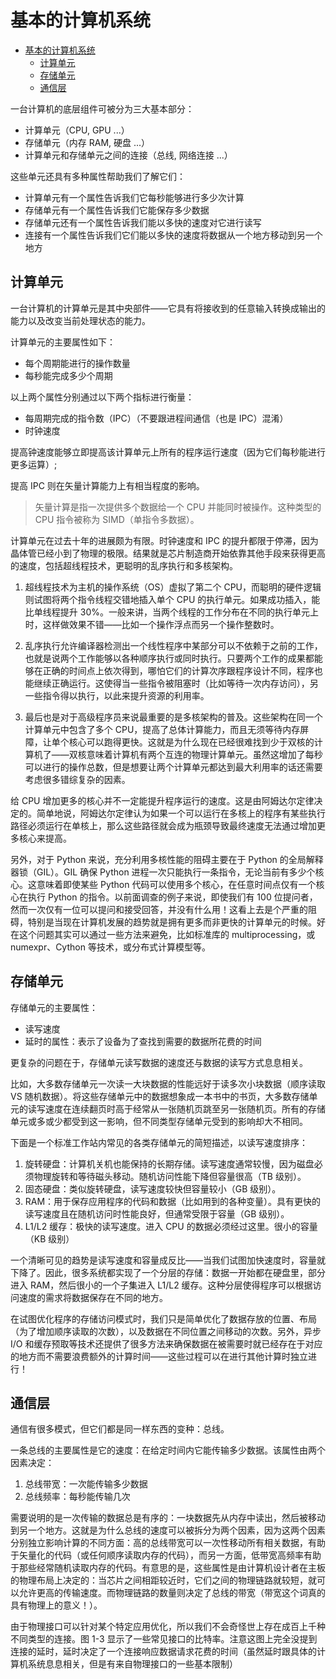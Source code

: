 # 基本的计算机系统

- [基本的计算机系统](#基本的计算机系统)
  - [计算单元](#计算单元)
  - [存储单元](#存储单元)
  - [通信层](#通信层)

一台计算机的底层组件可被分为三大基本部分：

- 计算单元（CPU, GPU ...）
- 存储单元（内存 RAM, 硬盘 ...）
- 计算单元和存储单元之间的连接（总线, 网络连接 ...）

这些单元还具有多种属性帮助我们了解它们：

- 计算单元有一个属性告诉我们它每秒能够进行多少次计算
- 存储单元有一个属性告诉我们它能保存多少数据
- 存储单元还有一个属性告诉我们能以多快的速度对它进行读写
- 连接有一个属性告诉我们它们能以多快的速度将数据从一个地方移动到另一个地方

## 计算单元

一台计算机的计算单元是其中央部件——它具有将接收到的任意输入转换成输出的能力以及改变当前处理状态的能力。

计算单元的主要属性如下：

- 每个周期能进行的操作数量
- 每秒能完成多少个周期

以上两个属性分别通过以下两个指标进行衡量：

- 每周期完成的指令数（IPC）（不要跟进程间通信（也是 IPC）混淆）
- 时钟速度

提高钟速度能够立即提高该计算单元上所有的程序运行速度（因为它们每秒能进行更多运算）;

提高 IPC 则在矢量计算能力上有相当程度的影响。

> 矢量计算是指一次提供多个数据给一个 CPU 并能同时被操作。这种类型的 CPU 指令被称为 SIMD（单指令多数据）。

计算单元在过去十年的进展颇为有限。时钟速度和 IPC 的提升都限于停滞，因为晶体管已经小到了物理的极限。结果就是芯片制造商开始依靠其他手段来获得更高的速度，包括超线程技术，更聪明的乱序执行和多核架构。

1. 超线程技术为主机的操作系统（OS）虚拟了第二个 CPU，而聪明的硬件逻辑则试图将两个指令线程交错地插入单个 CPU 的执行单元。如果成功插入，能比单线程提升 30%。一般来讲，当两个线程的工作分布在不同的执行单元上时，这样做效果不错——比如一个操作浮点而另一个操作整数时。

2. 乱序执行允许编译器检测出一个线性程序中某部分可以不依赖于之前的工作，也就是说两个工作能够以各种顺序执行或同时执行。只要两个工作的成果都能够在正确的时间点上依次得到，哪怕它们的计算次序跟程序设计不同，程序也能继续正确运行。这使得当一些指令被阻塞时（比如等待一次内存访问），另一些指令得以执行，以此来提升资源的利用率。

3. 最后也是对于高级程序员来说最重要的是多核架构的普及。这些架构在同一个计算单元中包含了多个 CPU，提高了总体计算能力，而且无须等待内存屏障，让单个核心可以跑得更快。这就是为什么现在已经很难找到少于双核的计算机了——双核意味着计算机有两个互连的物理计算单元。虽然这增加了每秒可以进行的操作总数，但是想要让两个计算单元都达到最大利用率的话还需要考虑很多错综复杂的因素。

给 CPU 增加更多的核心并不一定能提升程序运行的速度。这是由阿姆达尔定律决定的。简单地说，阿姆达尔定律认为如果一个可以运行在多核上的程序有某些执行路径必须运行在单核上，那么这些路径就会成为瓶颈导致最终速度无法通过增加更多核心来提高。

另外，对于 Python 来说，充分利用多核性能的阻碍主要在于 Python 的全局解释器锁（GIL）。GIL 确保 Python 进程一次只能执行一条指令，无论当前有多少个核心。这意味着即使某些 Python 代码可以使用多个核心，在任意时间点仅有一个核心在执行 Python 的指令。以前面调查的例子来说，即使我们有 100 位提问者，然而一次仅有一位可以提问和接受回答，并没有什么用！这看上去是个严重的阻碍，特别是当现在计算机发展的趋势就是拥有更多而非更快的计算单元的时候。好在这个问题其实可以通过一些方法来避免，比如标准库的 multiprocessing，或 numexpr、Cython 等技术，或分布式计算模型等。

## 存储单元

存储单元的主要属性：

- 读写速度
- 延时的属性：表示了设备为了查找到需要的数据所花费的时间

更复杂的问题在于，存储单元读写数据的速度还与数据的读写方式息息相关。

比如，大多数存储单元一次读一大块数据的性能远好于读多次小块数据（顺序读取 VS 随机数据）。将这些存储单元中的数据想象成一本书中的书页，大多数存储单元的读写速度在连续翻页时高于经常从一张随机页跳至另一张随机页。所有的存储单元或多或少都受到这一影响，但不同类型存储单元受到的影响却大不相同。

下面是一个标准工作站内常见的各类存储单元的简短描述，以读写速度排序：

1. 旋转硬盘：计算机关机也能保持的长期存储。读写速度通常较慢，因为磁盘必须物理旋转和等待磁头移动。随机访问性能下降但容量很高（TB 级别）。
2. 固态硬盘：类似旋转硬盘，读写速度较快但容量较小（GB 级别）。
3. RAM：用于保存应用程序的代码和数据（比如用到的各种变量）。具有更快的读写速度且在随机访问时性能良好，但通常受限于容量（GB 级别）。
4. L1/L2 缓存：极快的读写速度。进入 CPU 的数据必须经过这里。很小的容量（KB 级别）

一个清晰可见的趋势是读写速度和容量成反比——当我们试图加快速度时，容量就下降了。因此，很多系统都实现了一个分层的存储：数据一开始都在硬盘里，部分进入 RAM，然后很小的一个子集进入 L1/L2 缓存。这种分层使得程序可以根据访问速度的需求将数据保存在不同的地方。

在试图优化程序的存储访问模式时，我们只是简单优化了数据存放的位置、布局（为了增加顺序读取的次数），以及数据在不同位置之间移动的次数。另外，异步 I/O 和缓存预取等技术还提供了很多方法来确保数据在被需要时就已经存在于对应的地方而不需要浪费额外的计算时间——这些过程可以在进行其他计算时独立进行！

## 通信层

通信有很多模式，但它们都是同一样东西的变种：总线。

一条总线的主要属性是它的速度：在给定时间内它能传输多少数据。该属性由两个因素决定：

1. 总线带宽：一次能传输多少数据
2. 总线频率：每秒能传输几次

需要说明的是一次传输的数据总是有序的：一块数据先从内存中读出，然后被移动到另一个地方。这就是为什么总线的速度可以被拆分为两个因素，因为这两个因素分别独立影响计算的不同方面：高的总线带宽可以一次性移动所有相关数据，有助于矢量化的代码（或任何顺序读取内存的代码），而另一方面，低带宽高频率有助于那些经常随机读取内存的代码。有意思的是，这些属性是由计算机设计者在主板的物理布局上决定的：当芯片之间相距较近时，它们之间的物理链路就较短，就可以允许更高的传输速度。而物理链路的数量则决定了总线的带宽（带宽这个词真的具有物理上的意义！）。

由于物理接口可以针对某个特定应用优化，所以我们不会奇怪世上存在成百上千种不同类型的连接。图 1-3 显示了一些常见接口的比特率。注意这图上完全没提到连接的延时，延时决定了一个连接响应数据请求花费的时间（虽然延时跟具体的计算机系统息息相关，但是有来自物理接口的一些基本限制）
